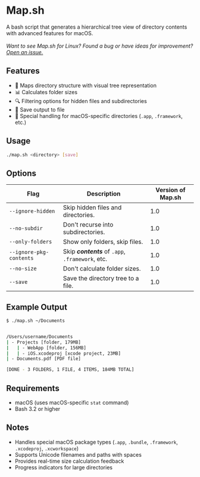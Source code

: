 # Map.sh

A bash script that generates a hierarchical tree view of directory contents with advanced features for macOS.
<br />
<br />
_Want to see Map.sh for Linux? Found a bug or have ideas for improvement? [Open an issue.](https://github.com/milestones14/map-sh/issues/new)_
## Features

- 📁 Maps directory structure with visual tree representation
- 📊 Calculates folder sizes
- 🔍 Filtering options for hidden files and subdirectories
- 💾 Save output to file
- 🚀 Special handling for macOS-specific directories (`.app`, `.framework`, etc.)

## Usage

```bash
./map.sh <directory> [save]
```

## Options
| Flag                    | Description                                       | Version of Map.sh |
|------------------------ | ------------------------------------------------- | ----------------- |
| `--ignore-hidden`       | Skip hidden files and directories.                | 1.0               |
| `--no-subdir`           | Don't recurse into subdirectories.                | 1.0               |
| `--only-folders`        | Show only folders, skip files.                    | 1.0               |
| `--ignore-pkg-contents` | Skip **_contents_** of `.app`, `.framework`, etc. | 1.0               |
| `--no-size`             | Don't calculate folder sizes.                     | 1.0               |
| `--save`                | Save the directory tree to a file.                | 1.0               |


## Example Output

```bash
$ ./map.sh ~/Documents


/Users/username/Documents
| - Projects [folder, 179MB]
|   | - WebApp [folder, 156MB]
|   | - iOS.xcodeproj [xcode project, 23MB]
| - Documents.pdf [PDF file]

[DONE - 3 FOLDERS, 1 FILE, 4 ITEMS, 184MB TOTAL]
```

## Requirements

- macOS (uses macOS-specific `stat` command)
- Bash 3.2 or higher

## Notes

- Handles special macOS package types (`.app`, `.bundle`, `.framework`, `.xcodeproj`, `.xcworkspace`)
- Supports Unicode filenames and paths with spaces
- Provides real-time size calculation feedback
- Progress indicators for large directories
